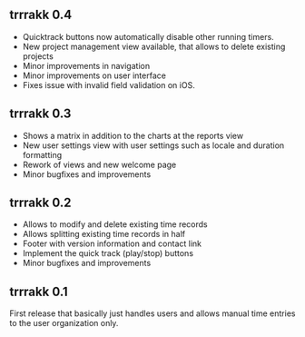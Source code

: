 ## trrrakk 0.4

* Quicktrack buttons now automatically disable other running timers.
* New project management view available, that allows to delete existing projects
* Minor improvements in navigation
* Minor improvements on user interface
* Fixes issue with invalid field validation on iOS.

## trrrakk 0.3

* Shows a matrix in addition to the charts at the
  reports view
* New user settings view with user settings such
  as locale and duration formatting
* Rework of views and new welcome page
* Minor bugfixes and improvements

## trrrakk 0.2

* Allows to modify and delete existing time records
* Allows splitting existing time records in half
* Footer with version information and contact link
* Implement the quick track (play/stop) buttons
* Minor bugfixes and improvements


## trrrakk 0.1

First release that basically just handles users and allows manual
time entries to the user organization only.
